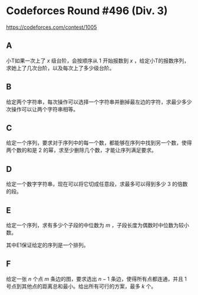 # Codeforces Round #496 (Div. 3)

https://codeforces.com/contest/1005

## A
小T如果一次上了 $x$ 级台阶，会按顺序从 $1$ 开始报数到 $x$ ，给定小T的报数序列，求她上了几次台阶，以及每次上了多少级台阶。

## B
给定两个字符串，每次操作可以选择一个字符串并删掉最左边的字符，求最少多少次操作可以让两个字符串相等。

## C
给定一个序列，要求对于序列中的每一个数，都能够在序列中找到另一个数，使得两个数的和是 $2$ 的幂，求至少删除几个数，才能让序列满足要求。

## D
给定一个数字字符串，现在可以将它切成任意段，求最多可以得到多少 $3$ 的倍数的段。

## E
给定一个序列，求有多少个子段的中位数为 $m$ ，子段长度为偶数时中位数为较小数。

其中E1保证给定的序列是一个排列。

## F
给定一张 $n$ 个点 $m$ 条边的图，要求选出 $n - 1$ 条边，使得所有点都连通，并且 $1$ 号点到其他点的距离总和最小。给出所有可行的方案，最多 $k$ 个。